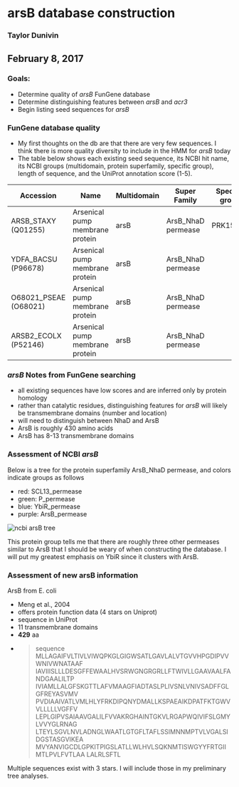 # arsB database construction
### Taylor Dunivin
## February 8, 2017
### Goals: 
* Determine quality of _arsB_ FunGene database
* Determine distinguishing features between *arsB* and *acr3*
* Begin listing seed sequences for *arsB*

### FunGene database quality
* My first thoughts on the db are that there are very few sequences. I think there is more quality diversity to include in the HMM for *arsB* today
* The table below shows each existing seed sequence, its NCBI hit name, its NCBI groups (multidomain, protein superfamily, specific group), length of sequence, and the UniProt annotation score (1-5). 

| Accession | Name | Multidomain | Super Family | Specific group | Lenth (aa) | UniProt Score |
| --------- | ----- | ---------- | --------- | -------- | ------- | :-----: |
| ARSB_STAXY (Q01255) | Arsenical pump membrane protein | arsB | ArsB_NhaD permease | PRK15445 | 429 | 2 |
| YDFA_BACSU (P96678) | Arsenical pump membrane protein | arsB | ArsB_NhaD permease | | 435 | 2 |
| O68021_PSEAE (O68021) | Arsenical pump membrane protein | arsB | ArsB_NhaD permease |  | 425 | 2 |
| ARSB2_ECOLX (P52146) | Arsenical pump membrane protein | arsB | ArsB_NhaD permease | | 429 | 2 |

### *arsB* Notes from FunGene searching
* all existing sequences have low scores and are inferred only by protein homology
* rather than catalytic residues, distinguishing features for *arsB* will likely be transmembrane domains (number and location)
* will need to distinguish between NhaD and ArsB
* ArsB is roughly 430 amino acids
* ArsB has 8-13 transmembrane domains

### Assessment of NCBI *arsB*
Below is a tree for the protein superfamily ArsB_NhaD permease, and colors indicate groups as follows
* red: SCL13_permease
* green: P_permease
* blue: YbiR_permease
* purple: ArsB_permease

![ncbi arsB tree](https://github.com/ShadeLab/Xander_arsenic/blob/master/arsB_ncbi_grps.gif)

This protein group tells me that there are roughly three other permeases similar to ArsB that I should be weary of when constructing the database. I will put my greatest emphasis on YbiR since it clusters with ArsB. 

### Assessment of new arsB information
ArsB from E. coli
* Meng et al., 2004
* offers protein function data (4 stars on Uniprot)
* sequence in UniProt
* 11 transmembrane domains
* __429__ aa
* >sequence
MLLAGAIFVLTIVLVIWQPKGLGIGWSATLGAVLALVTGVVHPGDIPVVWNIVWNATAAF
IAVIIISLLLDESGFFEWAALHVSRWGNGRGRLLFTWIVLLGAAVAALFANDGAALILTP
IVIAMLLALGFSKGTTLAFVMAAGFIADTASLPLIVSNLVNIVSADFFGLGFREYASVMV
PVDIAAIVATLVMLHLYFRKDIPQNYDMALLKSPAEAIKDPATFKTGWVVLLLLLVGFFV
LEPLGIPVSAIAAVGALILFVVAKRGHAINTGKVLRGAPWQIVIFSLGMYLVVYGLRNAG
LTEYLSGVLNVLADNGLWAATLGTGFLTAFLSSIMNNMPTVLVGALSIDGSTASGVIKEA
MVYANVIGCDLGPKITPIGSLATLLWLHVLSQKNMTISWGYYFRTGIIMTLPVLFVTLAA
LALRLSFTL

Multiple sequences exist with 3 stars. I will include those in my preliminary tree analyses. 

